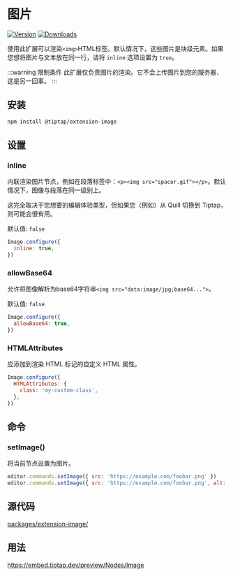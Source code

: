 # 图片
[![Version](https://img.shields.io/npm/v/@tiptap/extension-image.svg?label=version)](https://www.npmjs.com/package/@tiptap/extension-image)
[![Downloads](https://img.shields.io/npm/dm/@tiptap/extension-image.svg)](https://npmcharts.com/compare/@tiptap/extension-image?minimal=true)

使用此扩展可以渲染`<img>`HTML标签。默认情况下，这些图片是块级元素。如果您想将图片与文本放在同一行，请将 `inline` 选项设置为 `true`。

:::warning 限制条件
此扩展仅负责图片的渲染。它不会上传图片到您的服务器，这是另一回事。
:::

## 安装
```bash
npm install @tiptap/extension-image
```

## 设置

### inline
内联渲染图片节点，例如在段落标签中：`<p><img src="spacer.gif"></p>`。默认情况下，图像与段落在同一级别上。

这完全取决于您想要的编辑体验类型，但如果您（例如）从 Quill 切换到 Tiptap，则可能会很有用。

默认值: `false`

```js
Image.configure({
  inline: true,
})
```

### allowBase64
允许将图像解析为base64字符串`<img src="data:image/jpg;base64...">`。

默认值: `false`

```js
Image.configure({
  allowBase64: true,
})
```

### HTMLAttributes
应添加到渲染 HTML 标记的自定义 HTML 属性。

```js
Image.configure({
  HTMLAttributes: {
    class: 'my-custom-class',
  },
})
```

## 命令

### setImage()
将当前节点设置为图片。

```js
editor.commands.setImage({ src: 'https://example.com/foobar.png' })
editor.commands.setImage({ src: 'https://example.com/foobar.png', alt: 'A boring example image', title: 'An example' })
```

## 源代码
[packages/extension-image/](https://github.com/ueberdosis/tiptap/blob/main/packages/extension-image/)

## 用法
https://embed.tiptap.dev/preview/Nodes/Image